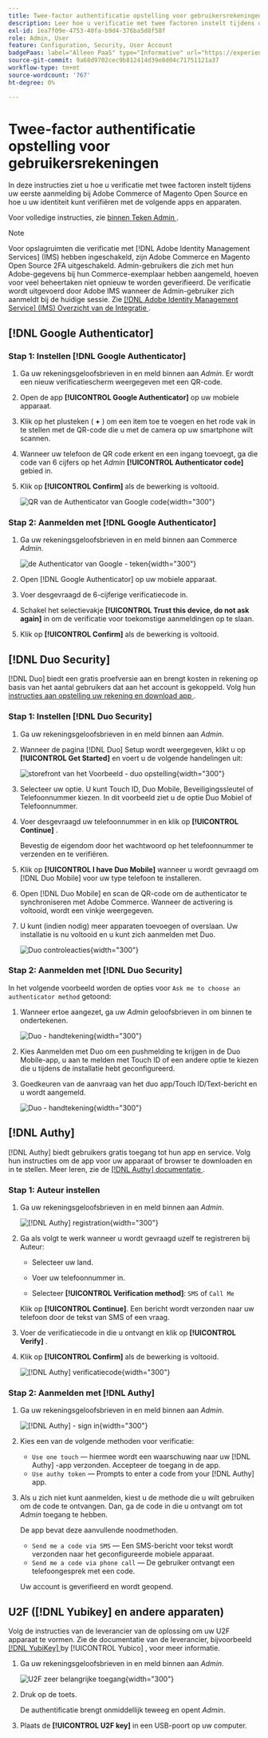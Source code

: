 ```yaml
---
title: Twee-factor authentificatie opstelling voor gebruikersrekeningen
description: Leer hoe u verificatie met twee factoren instelt tijdens de eerste aanmelding bij Admin en uw identiteit verifieert met behulp van een ondersteunde apparaat-app.
exl-id: 1ea7f09e-4753-40fa-b9d4-376ba5d8f58f
role: Admin, User
feature: Configuration, Security, User Account
badgePaas: label="Alleen PaaS" type="Informative" url="https://experienceleague.adobe.com/nl/docs/commerce/user-guides/product-solutions" tooltip="Is alleen van toepassing op Adobe Commerce op Cloud-projecten (door Adobe beheerde PaaS-infrastructuur) en op projecten in het veld."
source-git-commit: 9a68d9702cec9b812414d39e8d04c71751121a37
workflow-type: tm+mt
source-wordcount: '767'
ht-degree: 0%

---
```


# Twee-factor authentificatie opstelling voor gebruikersrekeningen

In deze instructies ziet u hoe u verificatie met twee factoren instelt tijdens uw eerste aanmelding bij Adobe Commerce of Magento Open Source en hoe u uw identiteit kunt verifiëren met de volgende apps en apparaten.

Voor volledige instructies, zie [ binnen Teken Admin ](../getting-started/admin-signin.md).

>[!NOTE]
>
>Voor opslagruimten die verificatie met [!DNL Adobe Identity Management Services] (IMS) hebben ingeschakeld, zijn Adobe Commerce en Magento Open Source 2FA uitgeschakeld. Admin-gebruikers die zich met hun Adobe-gegevens bij hun Commerce-exemplaar hebben aangemeld, hoeven voor veel beheertaken niet opnieuw te worden geverifieerd. De verificatie wordt uitgevoerd door Adobe IMS wanneer de Admin-gebruiker zich aanmeldt bij de huidige sessie. Zie [[!DNL Adobe Identity Management Service]  (IMS) Overzicht van de Integratie ](../getting-started/adobe-ims-integration-overview.md).

## [!DNL Google Authenticator]

### Stap 1: Instellen [!DNL Google Authenticator]

1. Ga uw rekeningsgeloofsbrieven in en meld binnen aan _Admin_. Er wordt een nieuw verificatiescherm weergegeven met een QR-code.

1. Open de app **[!UICONTROL Google Authenticator]** op uw mobiele apparaat.

1. Klik op het plusteken ( **+** ) om een item toe te voegen en het rode vak in te stellen met de QR-code die u met de camera op uw smartphone wilt scannen.

1. Wanneer uw telefoon de QR code erkent en een ingang toevoegt, ga die code van 6 cijfers op het _Admin_ **[!UICONTROL Authenticator code]** gebied in.

1. Klik op **[!UICONTROL Confirm]** als de bewerking is voltooid.

   ![ QR van de Authenticator van Google code ](./assets/storefront-2fa-google-qrcode.png){width="300"}

### Stap 2: Aanmelden met [!DNL Google Authenticator]

1. Ga uw rekeningsgeloofsbrieven in en meld binnen aan Commerce _Admin_.

   ![ de Authenticator van Google - teken ](./assets/storefront-2fa-google-code.png){width="300"}

1. Open [!DNL Google Authenticator] op uw mobiele apparaat.

1. Voer desgevraagd de 6-cijferige verificatiecode in.

1. Schakel het selectievakje **[!UICONTROL Trust this device, do not ask again]** in om de verificatie voor toekomstige aanmeldingen op te slaan.

1. Klik op **[!UICONTROL Confirm]** als de bewerking is voltooid.

## [!DNL Duo Security]

[!DNL Duo] biedt een gratis proefversie aan en brengt kosten in rekening op basis van het aantal gebruikers dat aan het account is gekoppeld. Volg hun [ instructies aan opstelling uw rekening en download app ](https://duo.com/product/multi-factor-authentication-mfa/duo-mobile-app).

### Stap 1: Instellen [!DNL Duo Security]

1. Ga uw rekeningsgeloofsbrieven in en meld binnen aan _Admin_.

1. Wanneer de pagina [!DNL Duo] Setup wordt weergegeven, klikt u op **[!UICONTROL Get Started]** en voert u de volgende handelingen uit:

   ![ storefront van het Voorbeeld - duo opstelling ](./assets/storefront-2fa-duo-setup-options.png){width="300"}

1. Selecteer uw optie. U kunt Touch ID, Duo Mobile, Beveiligingssleutel of Telefoonnummer kiezen. In dit voorbeeld ziet u de optie Duo Mobiel of Telefoonnummer.

1. Voer desgevraagd uw telefoonnummer in en klik op **[!UICONTROL Continue]** .

   Bevestig de eigendom door het wachtwoord op het telefoonnummer te verzenden en te verifiëren.

1. Klik op **[!UICONTROL I have Duo Mobile]** wanneer u wordt gevraagd om [!DNL Duo Mobile] voor uw type telefoon te installeren.

1. Open [!DNL Duo Mobile] en scan de QR-code om de authenticator te synchroniseren met Adobe Commerce. Wanneer de activering is voltooid, wordt een vinkje weergegeven.

1. U kunt (indien nodig) meer apparaten toevoegen of overslaan. Uw installatie is nu voltooid en u kunt zich aanmelden met Duo.

   ![ Duo controleacties ](./assets/storefront-2fa-duo-setup-complete.png){width="300"}

### Stap 2: Aanmelden met [!DNL Duo Security]

In het volgende voorbeeld worden de opties voor `Ask me to choose an authenticator method` getoond:

1. Wanneer ertoe aangezet, ga uw _Admin_ geloofsbrieven in om binnen te ondertekenen.

   ![ Duo - handtekening ](./assets/storefront-2fa-duo-auth.png){width="300"}

1. Kies Aanmelden met Duo om een pushmelding te krijgen in de Duo Mobile-app, u aan te melden met Touch ID of een andere optie te kiezen die u tijdens de installatie hebt geconfigureerd.

1. Goedkeuren van de aanvraag van het duo app/Touch ID/Text-bericht en u wordt aangemeld.

   ![ Duo - handtekening ](./assets/storefront-2fa-duo-success.png){width="300"}

## [!DNL Authy]

[!DNL Authy] biedt gebruikers gratis toegang tot hun app en service. Volg hun instructies om de app voor uw apparaat of browser te downloaden en in te stellen. Meer leren, zie de [[!DNL Authy]  documentatie ](https://authy.com/features/setup/).

### Stap 1: Auteur instellen

1. Ga uw rekeningsgeloofsbrieven in en meld binnen aan _Admin_.

   ![[!DNL Authy] registration ](./assets/storefront-2fa-authy-auth.png){width="300"}

1. Ga als volgt te werk wanneer u wordt gevraagd uzelf te registreren bij Auteur:

   - Selecteer uw land.

   - Voer uw telefoonnummer in.

   - Selecteer **[!UICONTROL Verification method]**: `SMS` of `Call Me`

   Klik op **[!UICONTROL Continue]**. Een bericht wordt verzonden naar uw telefoon door de tekst van SMS of een vraag.

1. Voer de verificatiecode in die u ontvangt en klik op **[!UICONTROL Verify]** .

1. Klik op **[!UICONTROL Confirm]** als de bewerking is voltooid.

   ![[!DNL Authy] verificatiecode ](./assets/storefront-2fa-authy-verify.png){width="300"}

### Stap 2: Aanmelden met [!DNL Authy]

1. Ga uw rekeningsgeloofsbrieven in en meld binnen aan _Admin_.

   ![[!DNL Authy] - sign in ](./assets/storefront-2fa-authy-access.png){width="300"}

1. Kies een van de volgende methoden voor verificatie:

   - `Use one touch` — hiermee wordt een waarschuwing naar uw [!DNL Authy] -app verzonden. Accepteer de toegang in de app.
   - `Use authy token` — Prompts to enter a code from your [!DNL Authy] app.

1. Als u zich niet kunt aanmelden, kiest u de methode die u wilt gebruiken om de code te ontvangen. Dan, ga de code in die u ontvangt om tot _Admin_ toegang te hebben.

   De app bevat deze aanvullende noodmethoden.

   - `Send me a code via SMS` — Een SMS-bericht voor tekst wordt verzonden naar het geconfigureerde mobiele apparaat.
   - `Send me a code via phone call` — De gebruiker ontvangt een telefoongesprek met een code.

   Uw account is geverifieerd en wordt geopend.

## U2F ([!DNL Yubikey] en andere apparaten)

Volg de instructies van de leverancier van de oplossing om uw U2F apparaat te vormen. Zie de documentatie van de leverancier, bijvoorbeeld [[!DNL YubiKey] ](https://support.yubico.com/hc/en-us/articles/360013790339-Getting-Started-with-Your-YubiKey) by [!UICONTROL Yubico] , voor meer informatie.

1. Ga uw rekeningsgeloofsbrieven in en meld binnen aan _Admin_.

   ![ U2F zeer belangrijke toegang ](./assets/storefront-2fa-u2f.png){width="300"}

1. Druk op de toets.

   De authentificatie brengt onmiddellijk teweeg en opent _Admin_.

1. Plaats de **[!UICONTROL U2F key]** in een USB-poort op uw computer.
